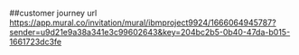 ##customer journey url
https://app.mural.co/invitation/mural/ibmproject9924/1666064945787?sender=u9d21e9a38a341e3c99602643&key=204bc2b5-0b40-47da-b015-1661723dc3fe
